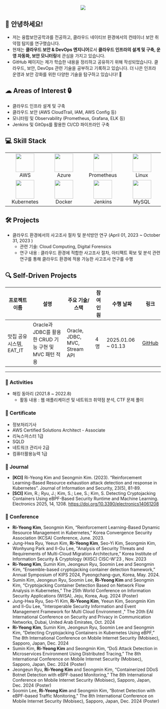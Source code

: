 <div align="center">
    <img src="https://capsule-render.vercel.app/api?type=transparent&color=fcfcfc&height=120&text=Ri-yeong's%20GitHub&animation=fadeIn&fontColor=c381ca&fontSize=60" />
</div>

## 👋 안녕하세요!
- 저는 융합보안공학과를 전공하고, 클라우드 네이티브 환경에서의 컨테이너 보안 취약점 탐지를 연구했습니다. 
- 현재는 **클라우드 보안 & DevOps 엔지니어**로서 **클라우드 인프라의 설계 및 구축, 운영 자동화, 보안 모니터링**에 관심을 가지고 있습니다.
- GitHub 페이지는 제가 학습한 내용을 정리하고 공유하기 위해 작성되었습니다. 클라우드, 보안, DevOps 관련 기술을 공부하고 기록하고 있습니다. 더 나은 인프라 운영과 보안 강화를 위한 다양한 기술을 탐구하고 있습니다! 🚀 

## ☁  Areas of Interest 🔒
- 클라우드 인프라 설계 및 구축  
- 클라우드 보안 (AWS CloudTrail, IAM, AWS Config 등)  
- 모니터링 및 Observability (Prometheus, Grafana, ELK 등)  
- Jenkins 및 GitOps를 활용한 CI/CD 파이프라인 구축

## 💻 Skill Stack
<table>
  <tr>
    <td align="center" width="120px">
      <img src="https://upload.wikimedia.org/wikipedia/commons/9/93/Amazon_Web_Services_Logo.svg" width="60px"/><br>AWS
    </td>
    <td align="center" width="120px">
      <img src="https://cdn.jsdelivr.net/gh/devicons/devicon/icons/azure/azure-original.svg" width="60px"/><br>Azure
    </td>
    <td align="center" width="120px">
      <img src="https://cdn.jsdelivr.net/gh/devicons/devicon/icons/prometheus/prometheus-original.svg" width="60px"/><br>Prometheus
    </td>
    <td align="center" width="120px">
      <img src="https://cdn.jsdelivr.net/gh/devicons/devicon/icons/linux/linux-original.svg" width="60px"/><br>Linux
    </td>
  </tr>
  <tr>
    <td align="center" width="120px">
      <img src="https://cdn.jsdelivr.net/gh/devicons/devicon/icons/kubernetes/kubernetes-plain.svg" width="60px"/><br>Kubernetes
    </td>
    <td align="center" width="120px">
      <img src="https://cdn.jsdelivr.net/gh/devicons/devicon/icons/docker/docker-original.svg" width="60px"/><br>Docker
    </td>
    <td align="center" width="120px">
      <img src="https://cdn.jsdelivr.net/gh/devicons/devicon/icons/jenkins/jenkins-original.svg" width="60px"/><br>Jenkins
    </td>
    <td align="center" width="120px">
      <img src="https://cdn.jsdelivr.net/gh/devicons/devicon/icons/mysql/mysql-original.svg" width="60px"/><br>MySQL
    </td>
  </tr>
</table>



## 🛠️ Projects 
- 클라우드 환경에서의 사고조사 절차 및 분석방안 연구 (April 01, 2023 ~ October 31, 2023 )
  - 관련 기술: Cloud Computing, Digital Forensics
  - 연구 내용 :  클라우드 환경에 적합한 사고조사 절차, 아티팩트 확보 및 분석 관련 연구를 통해 클라우드 환경에 적용 가능한 사고조사 연구를 수행

 
## 🔍 Self-Driven Projects  

| 프로젝트 이름 | 설명                           | 주요 기술/스택       | 참여 인원 | 수행 날짜     | 링크                             |
|---------------|--------------------------------|---------------------|-----------|---------------|----------------------------------|
| 맛집 공유 시스템, EAT_IT  | Oracle과 JDBC를 활용한 CRUD 기능 구현 및 MVC 패턴 적용 | Oracle, JDBC, MVC, Stream API     | 4명        | 2025.01.06 ~ 01.13| [GitHub](https://github.com/3kim-gu/Eat_IT.git) |

<hr>

### 🎯 Activities
- 해킹 동아리 (2021.8 ~ 2022.8)
  - 활동 내용 : 웹 애플리케이션 및 네트워크 취약점 분석, CTF 문제 풀이


### 📜 Certificate 
- 정보처리기사
- AWS Certified Solutions Architect - Associate
- 리눅스마스터 1급
- SQLD
- 네트워크 관리사 2급
- 컴퓨터활용능력 1급

### 📖 Journal 
- **[KCI]** Ri-Yeong Kim and Seongmin Kim. (2023). “Reinforcement Learning-Based Resource exhaustion attack detection and response in Kubernetes”. Journal of Information and Security, 23(5), 81-89.
- **[SCI]** Kim, R.; Ryu, J.; Kim, S.; Lee, S.; Kim, S. Detecting Cryptojacking Containers Using eBPF-Based Security Runtime and Machine Learning. Electronics 2025, 14, 1208. https://doi.org/10.3390/electronics14061208

### 🎤 Conference
- **Ri-Yeong Kim**, Seongmin Kim, “Reinforcement Learning-Based Dynamic Resource Management in Kubernetes,” Korea Convergence Security Association (KCSA) Conference, June. 2023.
- Jung-Hwa Ryu, Yeeun Kim, **Ri-Yeong Kim**, Seo-Yi Kim, Seongmin Kim, Wonhyung Park and Il-Gu Lee, "Analysis of Security Threats and Requirements of Multi-Cloud Migration Architecture,” Korea Institute of Information Security & Cryptology (KIISC) CISC-W'23 , Nov. 2023
- **Ri-Yeong Kim**, Sumin Kim, Jeongeun Ryu, Soomin Lee and Seongmin Kim, “Ensemble-based cryptojacking container detection framework,” Annual Symposium of KIPS 2024, Pyeongchang-gun, Korea, May. 2024.
- Sumin Kim, Jeongeun Ryu, Soomin Lee, **Ri-Yeong Kim** and Seongmin Kim, “Cryptojacking Container Detection Based on Network Flow Analysis in Kubernetes,” The 25th World Conference on Information Security Applications (WISA), Jeju, Korea, Aug. 2024 (Poster)
- Jung-Hwa Ryu, Seo-Yi Kim, **Ri-Yeong Kim**, Yeeun Kim, Seongmin Kim and Il-Gu Lee, "Interoperable Security Information and Event Management Framework for Multi Cloud Environment ," The 20th EAI International Conference on Security and Privacy in Communication Networks, Dubai, United Arab Emirates, Oct. 2024
- **Ri-Yeong Kim**, Sumin Kim, Jeongeun Ryu, Soomin Lee and Seongmin Kim, “Detecting Cryptojacking Containers in Kubernetes Using eBPF,” The 8th International Conference on Mobile Internet Security (Mobisec), Sapporo, Japan, Dec. 2024
- Sumin Kim, **Ri-Yeong Kim** and Seongmin Kim, “DoS Attack Detection in Microservices Environment Using Distributed Tracing,” The 8th International Conference on Mobile Internet Security (Mobisec), Sapporo, Japan, Dec. 2024 (Poster)
- Jeongeun Ryu, **Ri-Yeong Kim** and Seongmin Kim, “Containerized DDoS Botnet Detection with eBPF-based Monitoring,” The 8th International Conference on Mobile Internet Security (Mobisec), Sapporo, Japan, Dec. 2024 (Poster)
- Soomin Lee, **Ri-Yeong Kim** and Seongmin Kim, “Botnet Detection with eBPF-based Traffic Monitoring,” The 8th International Conference on Mobile Internet Security (Mobisec), Sapporo, Japan, Dec. 2024 (Poster)


